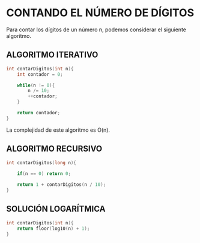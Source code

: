 # CONTANDO EL NÚMERO DE DÍGITOS

Para contar los dígitos de un número n, podemos considerar el siguiente algoritmo.

## ALGORITMO ITERATIVO

```cpp
int contarDigitos(int n){
    int contador = 0;

    while(n != 0){
        n /= 10;
        ++contador;
    }

    return contador;
}
```
La complejidad de este algoritmo es O(n).

## ALGORITMO RECURSIVO

```cpp
int contarDigitos(long n){
    
    if(n == 0) return 0;

    return 1 + contarDigitos(n / 10);
}
```

## SOLUCIÓN LOGARÍTMICA

```cpp
int contarDigitos(int n){
    return floor(log10(n) + 1);
}
```
